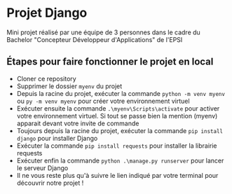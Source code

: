 # Projet Django #

Mini projet réalisé par une équipe de 3 personnes dans le cadre du Bachelor "Concepteur Développeur d'Applications" de l'EPSI

## Étapes pour faire fonctionner le projet en local ##

- Cloner ce repository
- Supprimer le dossier `myenv` du projet
- Depuis la racine du projet, exécuter la commande `python -m venv myenv` ou `py -m venv myenv` pour créer votre environnement virtuel
- Exécuter ensuite la commande `.\myenv\Scripts\activate` pour activer votre environnement virtuel. Si tout se passe bien la mention (myenv) apparait devant votre invite de commande
- Toujours depuis la racine du projet, exécuter la commande `pip install django` pour installer Django
- Exécuter la commande `pip install requests` pour installer la librairie requests
- Exécuter enfin la commande `python .\manage.py runserver` pour lancer le serveur Django
- Il ne vous reste plus qu'à suivre le lien indiqué par votre terminal pour découvrir notre projet !